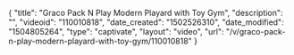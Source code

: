 {
    "title": "Graco Pack N Play Modern Playard with Toy Gym",
    "description": "",
    "videoid": "110010818",
    "date_created": "1502526310",
    "date_modified": "1504805264",
    "type": "captivate",
    "layout": "video",
    "url": "\/v\/graco-pack-n-play-modern-playard-with-toy-gym\/110010818"
}